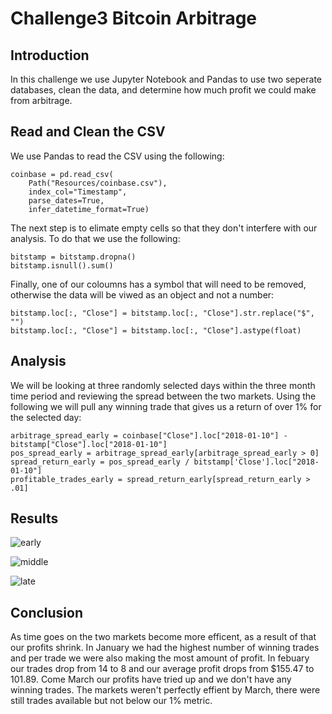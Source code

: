 # Challenge3 Bitcoin Arbitrage

## Introduction
In this challenge we use Jupyter Notebook and Pandas to use two seperate databases, clean the data, and determine how much profit we could make from arbitrage.

## Read and Clean the CSV

We use Pandas to read the CSV using the following:
```
coinbase = pd.read_csv(
    Path("Resources/coinbase.csv"),
    index_col="Timestamp",
    parse_dates=True,
    infer_datetime_format=True)
```
The next step is to elimate empty cells so that they don't interfere with our analysis. To do that we use the following:
```
bitstamp = bitstamp.dropna()
bitstamp.isnull().sum()
```
Finally, one of our coloumns has a symbol that will need to be removed, otherwise the data will be viwed as an object and not a number:
```
bitstamp.loc[:, "Close"] = bitstamp.loc[:, "Close"].str.replace("$", "")
bitstamp.loc[:, "Close"] = bitstamp.loc[:, "Close"].astype(float)
```

## Analysis

We will be looking at three randomly selected days within the three month time period and reviewing the spread between the two markets. Using the following we will pull any winning trade that gives us a return of over 1% for the selected day:
```
arbitrage_spread_early = coinbase["Close"].loc["2018-01-10"] - bitstamp["Close"].loc["2018-01-10"]
pos_spread_early = arbitrage_spread_early[arbitrage_spread_early > 0]
spread_return_early = pos_spread_early / bitstamp['Close'].loc["2018-01-10"]
profitable_trades_early = spread_return_early[spread_return_early > .01]
```
## Results
![early](.Images/early.PNG)

![middle](.Images/middle.PNG)

![late](.Images/late.PNG)

## Conclusion
As time goes on the two markets become more efficent, as a result of that our profits shrink.  In January we had the highest number of winning trades and per trade we were also making the most amount of profit.  In febuary our trades drop from 14 to 8 and our average profit drops from $155.47 to 101.89.  Come March our profits have tried up and we don't have any winning trades.  The markets weren't perfectly effient by March, there were still trades available but not below our 1% metric.